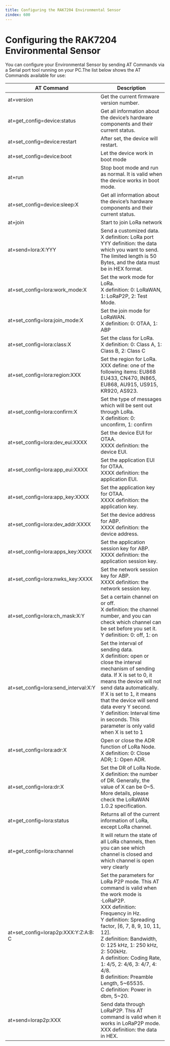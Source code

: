 ```yaml
---
title: Configuring the RAK7204 Environmental Sensor 
zindex: 600
---
```

# Configuring the RAK7204 Environmental Sensor 

You can configure your Environmental Sensor by sending AT Commands via a Serial port tool running on your PC.The list below shows the AT Commands available for use:

| AT Command | Description |
| --- | --- |
| at+version | Get the current firmware version number. |
| at+get_config=device:status | Get all information about the device’s hardware components and their current status. |
| at+set_config=device:restart | 	After set, the device will restart. |
| at+set_config=device:boot | Let the device work in boot mode |
| at+run | Stop boot mode and run as normal. It is valid when the device works in boot mode. |
| at+set_config=device:sleep:X | Get all information about the device’s hardware components and their current status. |
| at+join	| Start to join LoRa network |
| at+send=lora:X:YYY	| Send a customized data. <br/> X definition: LoRa port <br/> YYY definition: the data which you want to send. The limited length is 50 Bytes, and the data must be in HEX format. |
| at+set_config=lora:work_mode:X	| Set the work mode for LoRa. <br/>X definition: 0: LoRaWAN, 1: LoRaP2P, 2: Test Mode. |
| at+set_config=lora:join_mode:X | Set the join mode for LoRaWAN. <br/>X definition: 0: OTAA, 1: ABP |
| at+set_config=lora:class:X	| Set the class for LoRa. <br/>X definition: 0: Class A, 1: Class B, 2: Class C |
| at+set_config=lora:region:XXX	| Set the region for LoRa. <br/>XXX define: one of the following items: EU868 EU433, CN470, IN865, EU868, AU915, US915, KR920, AS923. |
| at+set_config=lora:confirm:X	| Set the type of messages which will be sent out through LoRa. <br/>X definition: 0: unconfirm, 1: confirm |
| at+set_config=lora:dev_eui:XXXX	| Set the device EUI for OTAA. <br/>XXXX definition: the device EUI. |
| at+set_config=lora:app_eui:XXXX	| Set the application EUI for OTAA. <br/>XXXX definition: the application EUI. |
| at+set_config=lora:app_key:XXXX	| Set the application key for OTAA. <br/>XXXX definition: the application key. |
| at+set_config=lora:dev_addr:XXXX	| Set the device address for ABP. <br/>XXXX definition: the device address. |
| at+set_config=lora:apps_key:XXXX	| Set the application session key for ABP. <br/>XXXX definition: the application session key. |
| at+set_config=lora:nwks_key:XXXX	| Set the network session key for ABP. <br/>XXXX definition: the network session key. |
| at+set_config=lora:ch_mask:X:Y	| Set a certain channel on or off. <br/>X definition: the channel number, and you can check which channel can be set before you set it. <br/>Y definition: 0: off, 1: on |
| at+set_config=lora:send_interval:X:Y	| Set the interval of sending data. <br/>X definition: open or close the interval mechanism of sending data. If X is set to 0, it means the device will not send data automatically. If X is set to 1, it means that the device will send data every Y second. <br/>Y definition: Interval time in seconds. This parameter is only valid when X is set to 1 |
| at+set_config=lora:adr:X	| Open or close the ADR function of LoRa Node. <br/>X definition: 0: Close ADR; 1: Open ADR. |
| at+set_config=lora:dr:X	| Set the DR of LoRa Node. <br/>X definition: the number of DR. Generally, the value of X can be 0~5. More details, please check the LoRaWAN 1.0.2 specification. |
| at+get_config=lora:status	| Returns all of the current information of LoRa, except LoRa channel. |
| at+get_config=lora:channel	| It will return the state of all LoRa channels, then you can see which channel is closed and which channel is open very clearly |
| at+set_config=lorap2p:XXX:Y:Z:A:B: C	| Set the parameters for LoRa P2P mode. This AT command is valid when the work mode is ·LoRaP2P. <br/>XXX definition: Frequency in Hz. <br/>Y definition: Spreading factor, [6, 7, 8, 9, 10, 11, 12]. <br/>Z definition: Bandwidth, 0: 125 kHz, 1: 250 kHz, 2: 500kHz. <br/>A definition: Coding Rate, 1: 4/5, 2: 4/6, 3: 4/7, 4: 4/8. <br/>B definition: Preamble Length, 5~65535. <br/>C definition: Power in dbm, 5~20. |
| at+send=lorap2p:XXX	| Send data through LoRaP2P. This AT command is valid when it works in LoRaP2P mode. <br/>XXX definition: the data in HEX.| 
